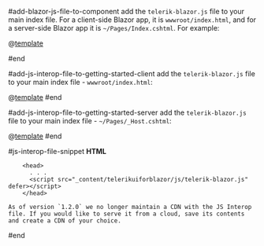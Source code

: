#add-blazor-js-file-to-component
 add the `telerik-blazor.js` file to your main index file. For a client-side Blazor app, it is `wwwroot/index.html`, and for a server-side Blazor app it is `~/Pages/Index.cshtml`. For example:

@[template](/_contentTemplates/common/js-interop-file.md#js-interop-file-snippet)

#end

#add-js-interop-file-to-getting-started-client
 add the `telerik-blazor.js` file to your main index file - `wwwroot/index.html`:

@[template](/_contentTemplates/common/js-interop-file.md#js-interop-file-snippet)
#end

#add-js-interop-file-to-getting-started-server
 add the `telerik-blazor.js` file to your main index file - `~/Pages/_Host.cshtml`:

@[template](/_contentTemplates/common/js-interop-file.md#js-interop-file-snippet)
#end

#js-interop-file-snippet
    **HTML**

        <head>
          . . .
          <script src="_content/telerikuiforblazor/js/telerik-blazor.js" defer></script>
        </head>

    As of version `1.2.0` we no longer maintain a CDN with the JS Interop file. If you would like to serve it from a cloud, save its contents and create a CDN of your choice.
#end

